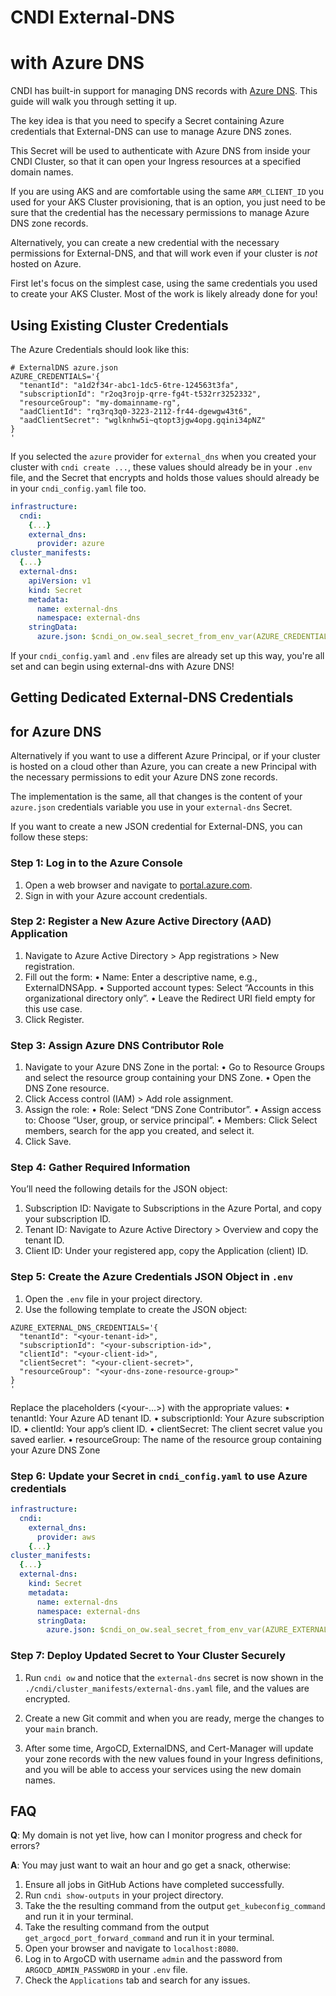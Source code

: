 # CNDI External-DNS

# with Azure DNS

CNDI has built-in support for managing DNS records with
[Azure DNS](https://portal.azure.com/#browse/Microsoft.Network%2FdnsZones). This
guide will walk you through setting it up.

The key idea is that you need to specify a Secret containing Azure credentials
that External-DNS can use to manage Azure DNS zones.

This Secret will be used to authenticate with Azure DNS from inside your CNDI
Cluster, so that it can open your Ingress resources at a specified domain names.

If you are using AKS and are comfortable using the same `ARM_CLIENT_ID` you used
for your AKS Cluster provisioning, that is an option, you just need to be sure
that the credential has the necessary permissions to manage Azure DNS zone
records.

Alternatively, you can create a new credential with the necessary permissions
for External-DNS, and that will work even if your cluster is _not_ hosted on
Azure.

First let's focus on the simplest case, using the same credentials you used to
create your AKS Cluster. Most of the work is likely already done for you!

## Using Existing Cluster Credentials

The Azure Credentials should look like this:

```dotenv
# ExternalDNS azure.json
AZURE_CREDENTIALS='{
  "tenantId": "a1d2f34r-abc1-1dc5-6tre-124563t3fa",
  "subscriptionId": "r2oq3rojp-qrre-fg4t-t532rr3252332",
  "resourceGroup": "my-domainname-rg",
  "aadClientId": "rq3rq3q0-3223-2112-fr44-dgewgw43t6",
  "aadClientSecret": "wglknhw5i~qtopt3jgw4opg.gqini34pNZ"
}
'
```

If you selected the `azure` provider for `external_dns` when you created your
cluster with `cndi create ...`, these values should already be in your `.env`
file, and the Secret that encrypts and holds those values should already be in
your `cndi_config.yaml` file too.

```yaml
infrastructure:
  cndi:
    {...}
    external_dns:
      provider: azure
cluster_manifests:
  {...}
  external-dns:
    apiVersion: v1
    kind: Secret
    metadata:
      name: external-dns
      namespace: external-dns
    stringData:
      azure.json: $cndi_on_ow.seal_secret_from_env_var(AZURE_CREDENTIALS)
```

If your `cndi_config.yaml` and `.env` files are already set up this way, you're
all set and can begin using external-dns with Azure DNS!

## Getting Dedicated External-DNS Credentials

## for Azure DNS

Alternatively if you want to use a different Azure Principal, or if your cluster
is hosted on a cloud other than Azure, you can create a new Principal with the
necessary permissions to edit your Azure DNS zone records.

The implementation is the same, all that changes is the content of your
`azure.json` credentials variable you use in your `external-dns` Secret.

If you want to create a new JSON credential for External-DNS, you can follow
these steps:

### Step 1: Log in to the Azure Console

1. Open a web browser and navigate to
   [portal.azure.com](https://portal.azure.com).
2. Sign in with your Azure account credentials.

### Step 2: Register a New Azure Active Directory (AAD) Application

1. Navigate to Azure Active Directory > App registrations > New registration.
2. Fill out the form: •	Name: Enter a descriptive name, e.g., ExternalDNSApp.
   •	Supported account types: Select “Accounts in this organizational directory
   only”. •	Leave the Redirect URI field empty for this use case.
3. Click Register.

### Step 3: Assign Azure DNS Contributor Role

1. Navigate to your Azure DNS Zone in the portal: •	Go to Resource Groups and
   select the resource group containing your DNS Zone. •	Open the DNS Zone
   resource.
2. Click Access control (IAM) > Add role assignment.
3. Assign the role: •	Role: Select “DNS Zone Contributor”. •	Assign access to:
   Choose “User, group, or service principal”. •	Members: Click Select members,
   search for the app you created, and select it.
4. Click Save.

### Step 4: Gather Required Information

You’ll need the following details for the JSON object:

1. Subscription ID: Navigate to Subscriptions in the Azure Portal, and copy your
   subscription ID.
2. Tenant ID: Navigate to Azure Active Directory > Overview and copy the tenant
   ID.
3. Client ID: Under your registered app, copy the Application (client) ID.

### Step 5: Create the Azure Credentials JSON Object in `.env`

1. Open the `.env` file in your project directory.
2. Use the following template to create the JSON object:

```dotenv
AZURE_EXTERNAL_DNS_CREDENTIALS='{
  "tenantId": "<your-tenant-id>",
  "subscriptionId": "<your-subscription-id>",
  "clientId": "<your-client-id>",
  "clientSecret": "<your-client-secret>",
  "resourceGroup": "<your-dns-zone-resource-group>"
}
'
```

Replace the placeholders (<your-...>) with the appropriate values: •	tenantId:
Your Azure AD tenant ID. •	subscriptionId: Your Azure subscription ID.
•	clientId: Your app’s client ID. •	clientSecret: The client secret value you
saved earlier. •	resourceGroup: The name of the resource group containing your
Azure DNS Zone

### Step 6: Update your Secret in `cndi_config.yaml` to use Azure credentials

```yaml
infrastructure:
  cndi:
    external_dns:
      provider: aws
    {...}
cluster_manifests:
  {...}
  external-dns:
    kind: Secret
    metadata:
      name: external-dns
      namespace: external-dns
      stringData:
        azure.json: $cndi_on_ow.seal_secret_from_env_var(AZURE_EXTERNAL_DNS_CREDENTIALS)
```

### Step 7: Deploy Updated Secret to Your Cluster Securely

1. Run `cndi ow` and notice that the `external-dns` secret is now shown in the
   `./cndi/cluster_manifests/external-dns.yaml` file, and the values are
   encrypted.

2. Create a new Git commit and when you are ready, merge the changes to your
   `main` branch.

3. After some time, ArgoCD, ExternalDNS, and Cert-Manager will update your zone
   records with the new values found in your Ingress definitions, and you will
   be able to access your services using the new domain names.

## FAQ

**Q**: My domain is not yet live, how can I monitor progress and check for
errors?

**A**: You may just want to wait an hour and go get a snack, otherwise:

1. Ensure all jobs in GitHub Actions have completed successfully.
2. Run `cndi show-outputs` in your project directory.
3. Take the the resulting command from the output `get_kubeconfig_command` and
   run it in your terminal.
4. Take the resulting command from the output `get_argocd_port_forward_command`
   and run it in your terminal.
5. Open your browser and navigate to `localhost:8080`.
6. Log in to ArgoCD with username `admin` and the password from
   `ARGOCD_ADMIN_PASSWORD` in your `.env` file.
7. Check the `Applications` tab and search for any issues.
